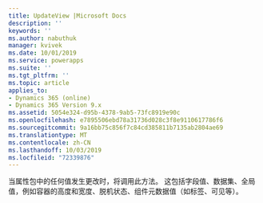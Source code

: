 ```yaml
---
title: UpdateView |Microsoft Docs
description: ''
keywords: ''
ms.author: nabuthuk
manager: kvivek
ms.date: 10/01/2019
ms.service: powerapps
ms.suite: ''
ms.tgt_pltfrm: ''
ms.topic: article
applies_to:
- Dynamics 365 (online)
- Dynamics 365 Version 9.x
ms.assetid: 5054e324-d95b-4378-9ab5-73fc8919e90c
ms.openlocfilehash: e7895506ebd78a31736d028c3f8e9110617786f6
ms.sourcegitcommit: 9a16bb75c856f7c84cd385811b7135ab2804ae69
ms.translationtype: MT
ms.contentlocale: zh-CN
ms.lasthandoff: 10/03/2019
ms.locfileid: "72339876"
---
```

当属性包中的任何值发生更改时，将调用此方法。 这包括字段值、数据集、全局值，例如容器的高度和宽度、脱机状态、组件元数据值（如标签、可见等）。
